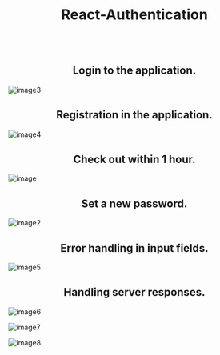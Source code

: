 <h1 align="center">React-Authentication</h1>
<br><br>


<h2 align="center">Login to the application.</h2>

![image3](https://user-images.githubusercontent.com/82768146/203941635-4e2c961a-e8de-4d6e-8747-d830e9a6e72e.JPG)

<h2 align="center">Registration in the application.</h2>

![image4](https://user-images.githubusercontent.com/82768146/203941648-731011e2-edb5-4aab-bb26-d4b31f720709.JPG)

<h2 align="center">Check out within 1 hour.</h2>

![image](https://user-images.githubusercontent.com/82768146/203941616-b0df1c19-eb9b-48d7-891c-8cfd64a1701c.JPG)

<h2 align="center">Set a new password.</h2>

![image2](https://user-images.githubusercontent.com/82768146/203941628-14ca4265-03dc-4eda-8867-b282ec21a24d.JPG)

<h2 align="center">Error handling in input fields.</h2>

![image5](https://user-images.githubusercontent.com/82768146/203941662-34209241-6bf2-4d70-a7d5-e72b8fcf31c6.JPG)

<h2 align="center">Handling server responses.</h2>

![image6](https://user-images.githubusercontent.com/82768146/203941671-8bc60aff-dae4-46c8-9e77-da7a2ec834d9.JPG)

![image7](https://user-images.githubusercontent.com/82768146/203941682-4b496662-8527-4fdf-9584-2020040e19c0.JPG)

![image8](https://user-images.githubusercontent.com/82768146/203941685-34e48c9d-2d66-48f4-b6bf-5a916d75a83b.JPG)
